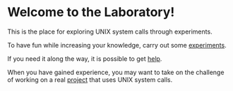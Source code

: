 # Welcome to the Laboratory!

This is the place for exploring UNIX system calls
through experiments.

To have fun while increasing your knowledge, carry out some [experiments](experiments/index.md).

If you need it along the way, it is possible to get
[help](help/compile-and-run.md).

When you have gained experience, you may want to take
on the challenge of working on a real
[project](project/eesh.md) that uses
UNIX system calls.

